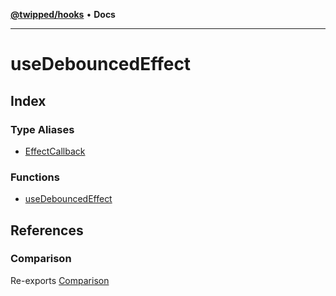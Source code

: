 [**@twipped/hooks**](../README.md) • **Docs**

***

# useDebouncedEffect

## Index

### Type Aliases

- [EffectCallback](type-aliases/EffectCallback.md)

### Functions

- [useDebouncedEffect](functions/useDebouncedEffect.md)

## References

### Comparison

Re-exports [Comparison](../useAsyncEffect/type-aliases/Comparison.md)
